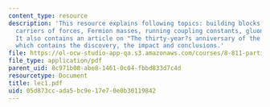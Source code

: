 ```yaml
---
content_type: resource
description: 'This resource explains following topics: building blocks and their interactions,
  carriers of forces, Fermion masses, running coupling constants, gluons: double colors.
  It also contains an article on "The thirty-year?s anniversary of the November Revolution"
  which contains the discovery, the impact and conclusions.'
file: https://ol-ocw-studio-app-qa.s3.amazonaws.com/courses/8-811-particle-physics-ii-fall-2005/05d873ccada5bc9e17e70e0b30119842_lec1.pdf
file_type: application/pdf
parent_uid: 8c971b08-abe8-1461-0c04-fbbd833d7c4d
resourcetype: Document
title: lec1.pdf
uid: 05d873cc-ada5-bc9e-17e7-0e0b30119842
---
```

